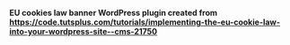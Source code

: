 **EU cookies law banner WordPress plugin created from https://code.tutsplus.com/tutorials/implementing-the-eu-cookie-law-into-your-wordpress-site--cms-21750**